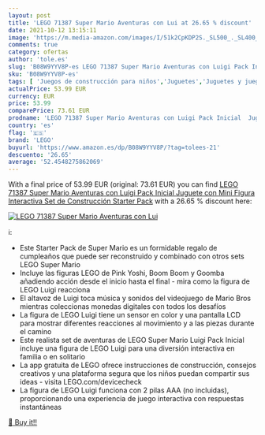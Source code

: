 ```yaml
---
layout: post
title: 'LEGO 71387 Super Mario Aventuras con Lui at 26.65 % discount'
date: 2021-10-12 13:15:11
image: 'https://m.media-amazon.com/images/I/51k2CpKDP2S._SL500_._SL400_.jpg'
comments: true
category: ofertas
author: 'tole.es'
slug: 'B08W9YYV8P-es LEGO 71387 Super Mario Aventuras con Luigi Pack Inicial...'
sku: 'B08W9YYV8P-es'
tags: [ 'Juegos de construcción para niños','Juguetes','Juguetes y juegos','Sets de construcción','lego', ]
actualPrice: 53.99 EUR
currency: EUR
price: 53.99
comparePrice: 73.61 EUR
prodname: 'LEGO 71387 Super Mario Aventuras con Luigi Pack Inicial  Juguete con Mini Figura Interactiva  Set de Construcción  Starter Pack'
country: 'es'
flag: '🇪🇸'
brand: 'LEGO'
buyurl: 'https://www.amazon.es/dp/B08W9YYV8P/?tag=tolees-21'
descuento: '26.65'
average: '52.4548275862069'
---
```


With a final price of 53.99 EUR (original: 73.61 EUR) you can find [LEGO 71387 Super Mario Aventuras con Luigi Pack Inicial  Juguete con Mini Figura Interactiva  Set de Construcción  Starter Pack](https://www.amazon.es/dp/B08W9YYV8P/?tag=tolees-21) with a  26.65 % discount here:

[![LEGO 71387 Super Mario Aventuras con Lui](https://m.media-amazon.com/images/I/51k2CpKDP2S._SL500_._SL400_.jpg)](https://www.amazon.es/dp/B08W9YYV8P/?tag=tolees-21)

ℹ️:

- Este Starter Pack de Super Mario es un formidable regalo de cumpleaños que puede ser reconstruido y combinado con otros sets LEGO Super Mario
- Incluye las figuras LEGO de Pink Yoshi, Boom Boom y Goomba añadiendo acción desde el inicio hasta el final - mira como la figura de LEGO Luigi reacciona
- El altavoz de Luigi toca música y sonidos del videojuego de Mario Bros mientras coleccionas monedas digitales con todos los desafíos
- La figura de LEGO Luigi tiene un sensor en color y una pantalla LCD para mostrar diferentes reacciones al movimiento y a las piezas durante el camino
- Este realista set de aventuras de LEGO Super Mario Luigi Pack Inicial incluye una figura de LEGO Luigi para una diversión interactiva en familia o en solitario
- La app gratuita de LEGO ofrece instrucciones de construcción, consejos creativos y una plataforma segura que los niños puedan compartir sus ideas - visita LEGO.com/devicecheck
- La figura de LEGO Luigi funciona con 2 pilas AAA (no incluidas), proporcionando una experiencia de juego interactiva con respuestas instantáneas

[🛒 Buy it!!](https://www.amazon.es/dp/B08W9YYV8P/?tag=tolees-21)
